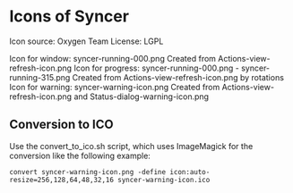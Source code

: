 Icons of Syncer
===============

Icon source: Oxygen Team
License: LGPL

Icon for window:   syncer-running-000.png
 Created from Actions-view-refresh-icon.png
Icon for progress: syncer-running-000.png - syncer-running-315.png
 Created from Actions-view-refresh-icon.png by rotations
Icon for warning:  syncer-warning-icon.png
 Created from Actions-view-refresh-icon.png and Status-dialog-warning-icon.png

Conversion to ICO
-----------------

Use the convert_to_ico.sh script, which uses ImageMagick for the conversion
like the following example:

    convert syncer-warning-icon.png -define icon:auto-resize=256,128,64,48,32,16 syncer-warning-icon.ico
